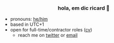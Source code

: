 <h3 align="center">hola, em dic ricard 👋</h3>

- pronouns: [he/him](http://pronoun.is/he)
- based in UTC+1
- open for full-time/contractor roles ([cv](https://docs.google.com/document/d/e/2PACX-1vQxqcEyPExCHCgFNFw9mylLigdYu981FvX0gZDfXdLriKGYKOyXPvcCfee6QfOjkjJbGf5XnhnSD01y/pub))
  - reach me on [twitter](twitter.com/i_am_ricard) or [email](mailto:iamricard@hey.com)
